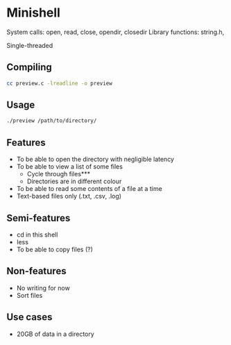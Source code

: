 # Minishell

System calls: open, read, close, opendir, closedir
Library functions: string.h,

Single-threaded

## Compiling

```bash
cc preview.c -lreadline -o preview
```

## Usage

```bash
./preview /path/to/directory/
```

## Features

* To be able to open the directory with negligible latency
* To be able to view a list of some files
    * Cycle through files***
    * Directories are in different colour
* To be able to read some contents of a file at a time
* Text-based files only (.txt, .csv, .log)

## Semi-features

* cd in this shell
* less
* To be able to copy files (?)



## Non-features

* No writing for now
* Sort files

## Use cases

* 20GB of data in a directory
